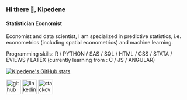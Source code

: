 ### Hi there 👋, Kipedene
#### Statistician Economist
Economist and data scientist, I am specialized in predictive statistics, i.e. econometrics (including spatial econometrics) and machine learning.  

Programming skills: R / PYTHON / SAS / SQL / HTML / CSS / STATA / EVIEWS / LATEX (currently learning from : C / JS / ANGULAR)

[![Kipedene's GitHub stats](https://github-readme-stats.vercel.app/api?username=kipedene)](https://github.com/kipedene/github-readme-stats)   

[<img src='https://cdn.jsdelivr.net/npm/simple-icons@3.0.1/icons/github.svg' alt='github' height='40'>](https://github.com/https://github.com/KipedeneCoulibaly/) 
[<img src='https://cdn.jsdelivr.net/npm/simple-icons@3.0.1/icons/linkedin.svg' alt='linkedin' height='40'>](https://www.linkedin.com/in/kipédènecoulibaly/)
[<img src='https://cdn.jsdelivr.net/npm/simple-icons@3.0.1/icons/stackoverflow.svg' alt='stackoverflow' height='40'>](https://stackoverflow.com/users/https://datascience.stackexchange.com/users/136786/kip%c3%a9d%c3%a8ne)  
